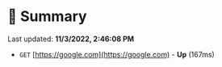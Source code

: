 # 📖 Summary
Last updated: **11/3/2022, 2:46:08 PM**

- `GET` [https://google.com](https://google.com) - **Up** (167ms)
